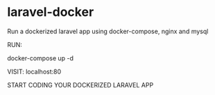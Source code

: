# laravel-docker
Run a dockerized laravel app using docker-compose, nginx and mysql

RUN:

docker-compose up -d

VISIT: 
localhost:80

START CODING YOUR DOCKERIZED LARAVEL APP
